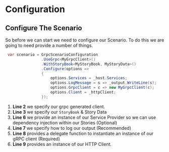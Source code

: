 # Configuration

## Configure The Scenario

So before we can start we need to configure our Scenario. To do this we are going to need provide a number of things.

```csharp
 var scenario = GrpcScenarioConfiguration
                .UseGrpc<MyGrpcClient>()
                .WithStoryBook<MyStoryBook, MyStoryData>()
                .Configure(options =>
                {
                    options.Services = _host.Services;
                    options.LogMessage = s => _output.WriteLine(s);
                    options.GrpcClient = c => new MyGrpcClient(c);
                    options.Client = _httpClient;
                });
```

1. **Line 2** we specify our grpc generated client.
2. **Line 3** we specify our `StoryBook` & Story Data
3. **Line 6** we provide an instance of our Service Provider so we can use dependency injection within our Stories \(Optional\)
4. **Line 7** we specify how to log our output \(Recommended\)
5. **Line 8** provides a delegate function to instantiate an instance of our gRPC client \(Required\)
6. **Line 9** provides an instance of our HTTP Client.

